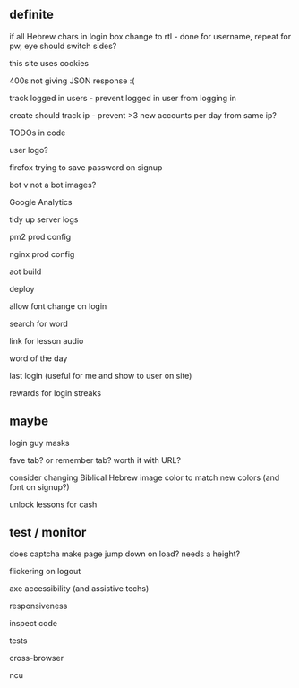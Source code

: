definite
--------

if all Hebrew chars in login box change to rtl - done for username, repeat for pw, eye should switch sides?

this site uses cookies

400s not giving JSON response :(

track logged in users - prevent logged in user from logging in

create should track ip - prevent >3 new accounts per day from same ip?

TODOs in code

user logo?

firefox trying to save password on signup

bot v not a bot images?

Google Analytics

tidy up server logs

pm2 prod config

nginx prod config

aot build

deploy

allow font change on login

search for word

link for lesson audio

word of the day

last login (useful for me and show to user on site)

rewards for login streaks

maybe
-----

login guy masks

fave tab? or remember tab? worth it with URL?

consider changing Biblical Hebrew image color to match new colors (and font on signup?)

unlock lessons for cash

test / monitor
--------------

does captcha make page jump down on load? needs a height?

flickering on logout

axe accessibility (and assistive techs)

responsiveness

inspect code

tests

cross-browser

ncu



